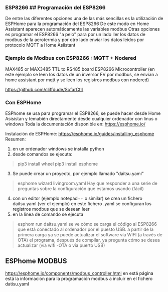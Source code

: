 ### ESP8266 ## Programación del ESP8266

De entre las diferentes opciones una de las más sencillas es la utilización de ESPHome para la programación del ESP8266
De este modo en Home Assistant aparecen automáticamente las variables modbus
Otras opciones es programar el ESP8266 "a pelo" para por un lado ller los datos de modbus de la aerotermia y por otro lado enviar los datos leidos por protocolo MQTT a Home Asiistant

### Ejemplo de Modbus con ESP8266 : MQTT + Nodered
MAX485 or MAX3485 TTL to RS485 board
ESP8266 Microcontroller
(en este ejemplo se leen los datos de un inversor FV por modbus, se envían a home assistant por mqtt y se leen los registros modbus con nodered)

https://github.com/cliffdude/SofarCtrl

### Con ESPHome
ESPhome se usa para programar el ESP8266, se puede hacer desde Home Asisistan y temabién directamente desde cualquier ordenador con linus o windows
Toda la documentación disponible en:
https://esphome.io/

Instalación de ESPHome: https://esphome.io/guides/installing_esphome
Resumen: 
1. en un ordenador windows se installa python
2. desde comandos se ejecuta:
> pip3 install wheel
> pip3 install esphome
3. Se puede crear un proyecto, por ejemplo llamado "daitsu.yaml"
> esphome wizard livingroom.yaml
Hay que responder a una serie de preguntas sobre la configuración que estamos usando (fácil)
4. con un editor (ejemplo notepad++ o similar) se crea un fichero daitsu.yaml (ver el ejemplo)
  en este fichero .yaml se configuran los registros modbus que se desean leer
5. en la linea de comando se ejecuta
> esphom run daitsu.yaml
se ve cómo se carga el código al ESP8266 que está conectado al ordenador por el puesto USB. a partir de la primera carga ya se puede actualizar el software vía WIFI (a través de OTA)
el programa, después de compilar, ya pregunta cómo se desea actualizar (vía wifi -OTA o vía puerto USB)
> 


## ESPhome MODBUS
https://esphome.io/components/modbus_controller.html
en está página está la información para la programación modbus a incluir en el fichero datisu.yaml
